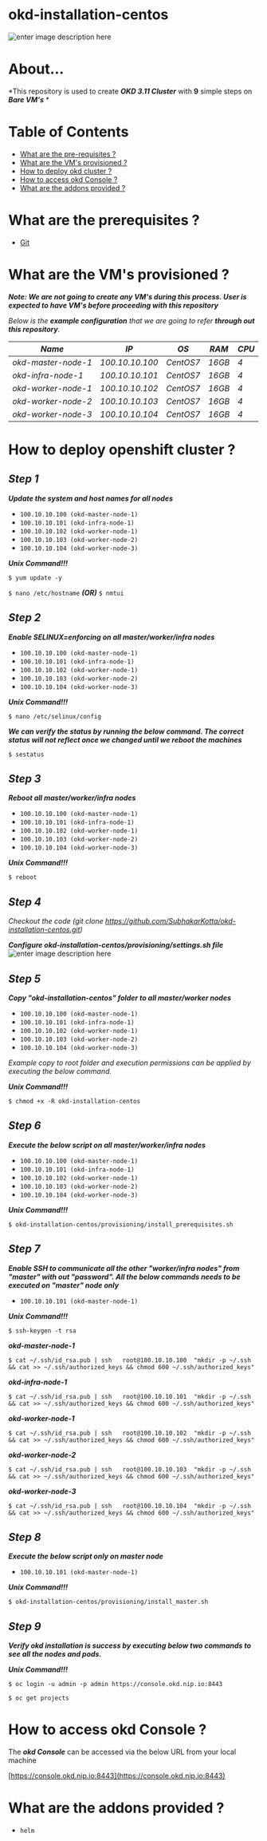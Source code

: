 # okd-installation-centos

![enter image description here](https://lh3.googleusercontent.com/OBGT85EIBjT43vxUsI0Pmhl68NmYxqOUbBuTjRivjP24t5r38ft0ioTNuEV0IAyV3izoadJsdYIlnw)

# About...

*This repository is used to create ***OKD 3.11 Cluster*** with **9** simple steps on ***Bare VM's*** *


# Table of Contents

* [What are the pre-requisites ?](#prerequisites)
* [What are the VM's provisioned ?](#configuration)
* [How to deploy okd cluster ?](#deploy)
* [How to access okd Console ?](#console)
* [What are the addons provided ?](#addons)

<a id="prerequisites"></a>

# What are the prerequisites ?
* [Git](https://git-scm.com/downloads "Git")

   
<a id="configuration"></a>

# What are the VM's provisioned ?

***Note: We are not going to create any VM's during this process. User is expected to have VM's before proceeding with this repository***

*Below is the ***example configuration*** that we are going to refer ***through out this repository***.*

*Name*|*IP*|*OS*|*RAM*|*CPU*|
|----|----|----|----|----|
*okd-master-node-1*    |*100.10.10.100*|*CentOS7*|*16GB*|*4*|
*okd-infra-node-1*     |*100.10.10.101*|*CentOS7*|*16GB*|*4*|
*okd-worker-node-1*    |*100.10.10.102*|*CentOS7*|*16GB*|*4*|
*okd-worker-node-2*    |*100.10.10.103*|*CentOS7*|*16GB*|*4*|
*okd-worker-node-3*    |*100.10.10.104*|*CentOS7*|*16GB*|*4*|
  

<a id="deploy"></a>

# How to deploy openshift cluster ?


## ***Step 1***
 
***Update the system and host names for all nodes***

* `100.10.10.100 (okd-master-node-1)`
* `100.10.10.101 (okd-infra-node-1)`
* `100.10.10.102 (okd-worker-node-1)`
* `100.10.10.103 (okd-worker-node-2)`
* `100.10.10.104 (okd-worker-node-3)`
  
***Unix Command!!!***

`$ yum update -y`

`$ nano /etc/hostname`  ***(OR)***   `$ nmtui`

## ***Step 2***

  ***Enable SELINUX=enforcing on all master/worker/infra nodes***
  
* `100.10.10.100 (okd-master-node-1)`
* `100.10.10.101 (okd-infra-node-1)`
* `100.10.10.102 (okd-worker-node-1)`
* `100.10.10.103 (okd-worker-node-2)`
* `100.10.10.104 (okd-worker-node-3)`

***Unix Command!!!***

`$ nano /etc/selinux/config`

***We can verify the status by running the below command. The correct status will not reflect once we changed until we reboot the machines***

`$ sestatus`


## ***Step 3***

  ***Reboot all master/worker/infra nodes***
 
* `100.10.10.100 (okd-master-node-1)`
* `100.10.10.101 (okd-infra-node-1)`
* `100.10.10.102 (okd-worker-node-1)`
* `100.10.10.103 (okd-worker-node-2)`
* `100.10.10.104 (okd-worker-node-3)`
 
***Unix Command!!!***

`$ reboot`

     
## ***Step 4***  

*Checkout the code (git clone https://github.com/SubhakarKotta/okd-installation-centos.git)*

***Configure okd-installation-centos/provisioning/settings.sh file***
  ![enter image description here](https://lh3.googleusercontent.com/zbeRg_vHfpg0iG0w70E0u6T-PEfK8czIN7FywGoaTOyo-giHgYI8ABg7s8WQOINds4sFNDbvkWqyZQ)
## ***Step 5***  

***Copy "okd-installation-centos" folder to all master/worker nodes***

  
* `100.10.10.100 (okd-master-node-1)`
* `100.10.10.101 (okd-infra-node-1)`
* `100.10.10.102 (okd-worker-node-1)`
* `100.10.10.103 (okd-worker-node-2)`
* `100.10.10.104 (okd-worker-node-3)`

*Example copy to root folder and execution permissions can be applied by executing the below command.*
 

***Unix Command!!!***

`$ chmod +x -R okd-installation-centos`


## ***Step 6***

***Execute the below script on all master/worker/infra nodes***

* `100.10.10.100 (okd-master-node-1)`
* `100.10.10.101 (okd-infra-node-1)`
* `100.10.10.102 (okd-worker-node-1)`
* `100.10.10.103 (okd-worker-node-2)`
* `100.10.10.104 (okd-worker-node-3)`

***Unix Command!!!***

`$ okd-installation-centos/provisioning/install_prerequisites.sh`

  
## ***Step 7***

***Enable SSH to communicate all the other "worker/infra nodes" from "master" with out "password". All the below commands needs to be executed on "master" node only***

* `100.10.10.101 (okd-master-node-1)`
  
***Unix Command!!!***

`$ ssh-keygen -t rsa`

***okd-master-node-1***

`$ cat ~/.ssh/id_rsa.pub | ssh   root@100.10.10.100  "mkdir -p ~/.ssh && cat >> ~/.ssh/authorized_keys && chmod 600 ~/.ssh/authorized_keys"`

***okd-infra-node-1***

`$ cat ~/.ssh/id_rsa.pub | ssh   root@100.10.10.101  "mkdir -p ~/.ssh && cat >> ~/.ssh/authorized_keys && chmod 600 ~/.ssh/authorized_keys"`

***okd-worker-node-1***

`$ cat ~/.ssh/id_rsa.pub | ssh   root@100.10.10.102  "mkdir -p ~/.ssh && cat >> ~/.ssh/authorized_keys && chmod 600 ~/.ssh/authorized_keys"`

***okd-worker-node-2***

`$ cat ~/.ssh/id_rsa.pub | ssh   root@100.10.10.103  "mkdir -p ~/.ssh && cat >> ~/.ssh/authorized_keys && chmod 600 ~/.ssh/authorized_keys"`

***okd-worker-node-3***

`$ cat ~/.ssh/id_rsa.pub | ssh   root@100.10.10.104  "mkdir -p ~/.ssh && cat >> ~/.ssh/authorized_keys && chmod 600 ~/.ssh/authorized_keys"`

## ***Step 8***

***Execute the below script only on master node***

* `100.10.10.101 (okd-master-node-1)`
  
***Unix Command!!!***

`$ okd-installation-centos/provisioning/install_master.sh`
  

## ***Step 9***

***Verify okd installation is success by executing below two commands to see all the nodes and pods.***

***Unix Command!!!***
  
`$ oc login -u admin -p admin https://console.okd.nip.io:8443`

`$ oc get projects`

  
  <a id="console"></a>

# How to access okd Console ?

The ***okd Console*** can be accessed via the below URL from your local machine   

[https://console.okd.nip.io:8443](https://console.okd.nip.io:8443)


<a id="addons"></a>
# What are the addons provided ?

* `helm`
